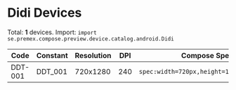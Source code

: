 # Didi Devices

Total: **1** devices. Import: `import se.premex.compose.preview.device.catalog.android.Didi`

| Code | Constant | Resolution | DPI | Compose Spec | Preview Usage |
|------|----------|------------|-----|-------------|---------------|
| DDT-001 | DDT_001 | 720x1280 | 240 | `spec:width=720px,height=1280px,dpi=240` | `@Preview(device = Didi.DDT_001)` |

<!-- Generated automatically. Do not edit manually. -->

